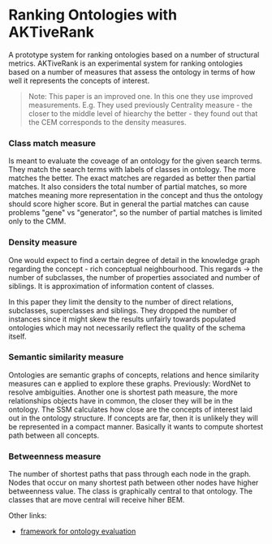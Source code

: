 # Ranking Ontologies with AKTiveRank

A prototype system for ranking ontologies based on a number of structural metrics.
AKTiveRank is an experimental system for ranking ontologies based on a number of measures that assess the ontology in terms of how well it represents the concepts of interest.

> Note: This paper is an improved one. In this one they use improved measurements. E.g. They used previously Centrality measure - the closer to the middle level of hiearchy the better - they found out that the CEM corresponds to the density measures.

### Class match measure

Is meant to evaluate the coveage of an ontology for the given search terms.
They match the search terms with labels of  classes in ontology. The more matches the better. The exact matches are regarded as better then partial matches. It also considers the total number of partial matches, so more matches meaning more representation in the concept and thus the ontology should score higher score. But in general the partial matches can cause problems "gene" vs "generator", so the number of partial matches is limited only to the CMM.

### Density measure

One would expect to find a certain degree of detail in the knowledge graph regarding the concept - rich conceptual neighbourhood. This regards -> the number of subclasses, the number of properties associated and number of siblings. It is approximation of information content of classes.

In this paper they limit the density to the number of direct relations, subclasses, superclasses and siblings. They dropped the number of instances since it might skew the results unfairly towards populated ontologies which may not necessarily reflect the quality of the schema itself.

### Semantic similarity measure

Ontologies are semantic graphs of concepts, relations and hence similarity measures can e applied to explore these graphs. Previously: WordNet to resolve ambiguities. Another one is shortest path measure, the more relationships objects have in common, the closer they will be in the ontology. The SSM calculates how close are the concepts of interest laid out in the ontology structure. If concepts are far, then it is unlikely they will be represented in a compact manner. Basically it wants to compute shortest path between all concepts.

### Betweenness measure

The number of shortest paths that pass through each node in the graph. Nodes that occur on many shortest path between other nodes have higher betweenness value. The class is graphically central to that ontology. The classes that are move central will receive hiher BEM.


Other links:
- [framework for ontology evaluation](https://www.researchgate.net/publication/221565315_A_theoretical_framework_for_ontology_evaluation_and_validation)